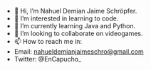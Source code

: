 - 👋 Hi, I’m Nahuel Demian Jaime Schröpfer.
- 👀 I’m interested in learning to code.
- 🌱 I’m currently learning Java and Python.
- 💞️ I’m looking to collaborate on videogames.
- 📫 How to reach me in:
- Email: nahueldemianjaimeschro@gmail.com
- Twitter: @EnCapucho_
